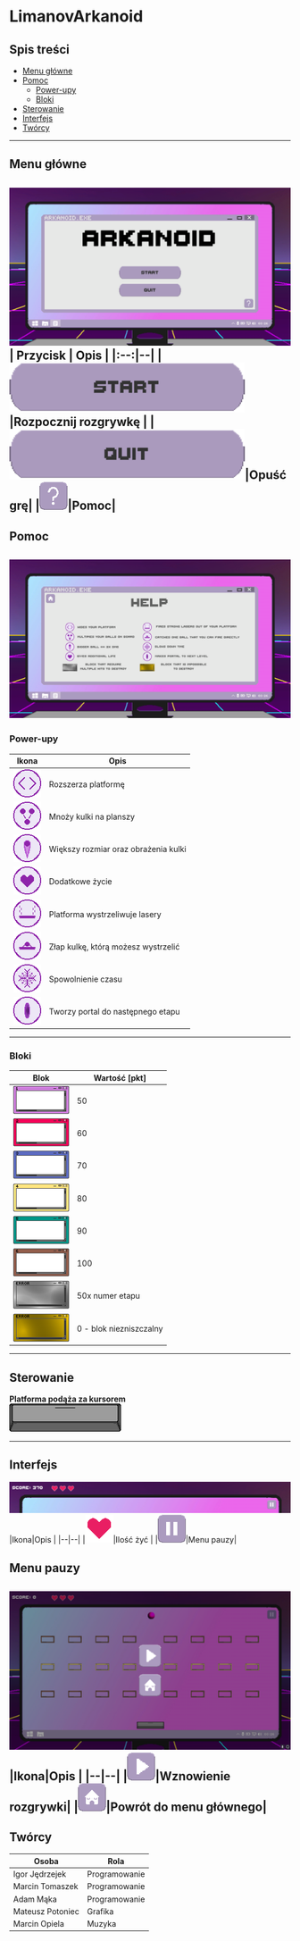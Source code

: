 # LimanovArkanoid
## Spis treści

 - [Menu główne](#menu-główne)
 - [Pomoc](#pomoc)
	 - [Power-upy](#power-upy) 
	 - [Bloki](#bloki) 
 - [Sterowanie](#sterowanie)
 - [Interfejs](#interfejs)
 - [Twórcy](#twórcy)
---
## Menu główne
![main menu](Assets/images/menu.png)
| Przycisk | Opis |
|:--:|--|
|<img src="Assets/images/startbutton.png">|Rozpocznij rozgrywkę | 
|<img src="Assets/images/quitbutton.png">|Opuść grę|
|<img src="Assets/images/helpbutton1.png">|Pomoc|
---
## Pomoc
![help menu](Assets/images/help.png)
---
### Power-upy

| Ikona | Opis |
|--|--|
|<img src="Assets/images/Collectables/pw1.png">|Rozszerza platformę | 
|<img src="Assets/images/Collectables/pw2.png">|Mnoży kulki na planszy|
|<img src="Assets/images/Collectables/pw3.png">|Większy rozmiar oraz obrażenia kulki|
|<img src="Assets/images/Collectables/pw4.png">|Dodatkowe życie|
|<img src="Assets/images/Collectables/pw5.png">|Platforma wystrzeliwuje lasery|
|<img src="Assets/images/Collectables/pw6.png">|Złap kulkę, którą możesz wystrzelić|
|<img src="Assets/images/Collectables/pw7.png">|Spowolnienie czasu|
|<img src="Assets/images/Collectables/pw8.png">|Tworzy portal do następnego etapu|

---
### Bloki
| Blok |Wartość [pkt] |
|--|--|
|<img src="Assets/images/Blocks/box1.png">| 50 |
|<img src="Assets/images/Blocks/box2.png">|60|
|<img src="Assets/images/Blocks/box3.png">|70|
|<img src="Assets/images/Blocks/box4.png">|80|
|<img src="Assets/images/Blocks/box5.png">|90|
|<img src="Assets/images/Blocks/box6.png">|100|
|<img src="Assets/images/Blocks/BoxS.png">|50x numer etapu|
|<img src="Assets/images/Blocks/boxG.png">|0 - blok niezniszczalny|


---
## Sterowanie
**Platforma podąża za kursorem** <br>
<img src="Assets/images/platform 1.png"> 



---
## Interfejs
![interfejs](Assets/images/interfejs.png)
|Ikona|Opis  |
|--|--|
|<img src="Assets/images/heart.png">|Ilość żyć  |
|<img src="Assets/images/pausebutton1.png">|Menu pauzy|
## Menu pauzy
![menu pauzy](Assets/images/pausemenu.png)
|Ikona|Opis  |
|--|--|
|<img src="Assets/images/playbutton1.png">|Wznowienie rozgrywki|
|<img src="Assets/images/homebutton1.png">|Powrót do menu głównego|
---
## Twórcy
|Osoba|Rola|
|--|--|
|Igor Jędrzejek |Programowanie|
|Marcin Tomaszek|Programowanie|
|Adam Mąka|Programowanie|
|Mateusz Potoniec|Grafika|
|Marcin Opiela|Muzyka|
